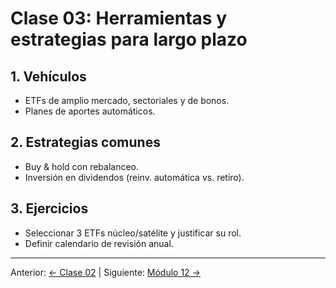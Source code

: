 # Clase 03: Herramientas y estrategias para largo plazo

## 1. Vehículos
- ETFs de amplio mercado, sectoriales y de bonos.
- Planes de aportes automáticos.

## 2. Estrategias comunes
- Buy & hold con rebalanceo.
- Inversión en dividendos (reinv. automática vs. retiro).

## 3. Ejercicios
- Seleccionar 3 ETFs núcleo/satélite y justificar su rol.
- Definir calendario de revisión anual.

---
Anterior: [← Clase 02](Clase_02_Construccion_y_Diversificacion_de_Portafolios.md) | Siguiente: [Módulo 12 →](../12_Fiscalidad_y_Aspectos_Legales/README.md)
